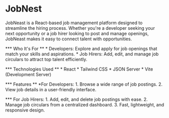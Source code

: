 # JobNest

JobNeast is a React-based job management platform designed to streamline the hiring process. Whether you're a developer seeking your next opportunity or a job hirer looking to post and manage openings, JobNeast makes it easy to connect talent with opportunities.

*** Who It's For **
    * Developers: Explore and apply for job openings that match your skills and aspirations.
    * Job Hirers: Add, edit, and manage job circulars to attract top talent efficiently.

*** Technologies Used **
    * React
    * Tailwind CSS
    * JSON Server
    * Vite (Development Server)
    
*** Features **
    *For Developers:
           1. Browse a wide range of job postings.
           2. View job details in a user-friendly interface.
           
*** For Job Hirers:
        1. Add, edit, and delete job postings with ease.
        2. Manage job circulars from a centralized dashboard.
        3. Fast, lightweight, and responsive design.



